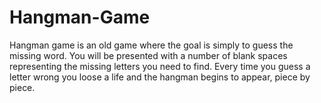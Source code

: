 # Hangman-Game
Hangman game is an old game where the goal is simply to guess the missing word. You will be presented with a number of blank spaces representing the missing letters you need to find. Every time you guess a letter wrong you loose a life and the hangman begins to appear, piece by piece.
